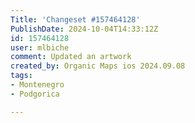 ```yaml
---
Title: 'Changeset #157464128'
PublishDate: 2024-10-04T14:33:12Z
id: 157464128
user: mlbiche
comment: Updated an artwork
created_by: Organic Maps ios 2024.09.08
tags:
- Montenegro
- Podgorica

---
```

